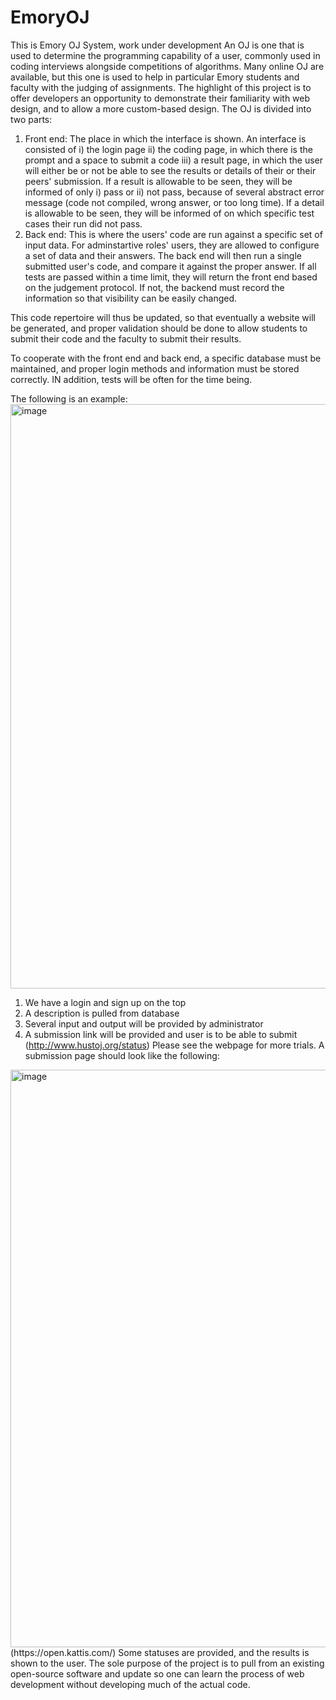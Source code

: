 # EmoryOJ
This is Emory OJ System, work under development
An OJ is one that is used to determine the programming capability of a user, commonly used in coding interviews alongside competitions of algorithms. Many online OJ are available, but this one is used to help in particular Emory students and faculty with the judging of assignments. The highlight of this project is to offer developers an opportunity to demonstrate their familiarity with web design, and to allow a more custom-based design.
The OJ is divided into two parts:
1) Front end: The place in which the interface is shown. An interface is consisted of i) the login page ii) the coding page, in which there is the prompt and a space to submit a code iii) a result page, in which the user will either be  or not be able to see the results or details of their or their peers' submission. If a result is allowable to be seen, they will be informed of only i) pass or ii) not pass, because of several abstract error message (code not compiled, wrong answer, or too long time). If a detail is allowable to be seen, they will be informed of on which specific test cases their run did not pass.
2) Back end: This is where the users' code are run against a specific set of input data. For adminstartive roles' users, they are allowed to configure a set of data and their answers. The back end will then run a single submitted user's code, and compare it against the proper answer. If all tests are passed within a time limit, they will return the front end based on the judgement protocol. If not, the backend must record the information so that visibility can be easily changed.

This code repertoire will thus be updated, so that eventually a website will be generated, and proper validation should be done to allow students to submit their code and the faculty to submit their results.

To cooperate with the front end and back end, a specific database must be maintained, and proper login methods and information must be stored correctly. IN addition, tests will be often for the time being. 

The following is an example:
<img width="935" alt="image" src="https://user-images.githubusercontent.com/52821055/195997615-2da4aaba-318e-4dfd-b457-378b98e5bd6c.png">
1) We have a login and sign up on the top 
2) A description is pulled from database
3) Several input and output will be provided by administrator
4) A submission link will be provided and user is to be able to submit
(http://www.hustoj.org/status)
Please see the webpage for more trials.
A submission page should look like the following:
<img width="924" alt="image" src="https://user-images.githubusercontent.com/52821055/195997746-53499b2f-8e0a-44b2-a44b-72741b1cb5f2.png">
(https://open.kattis.com/)
Some statuses are provided, and the results is shown to the user. The sole purpose of the project is to pull from an existing open-source software and update so one can learn the process of web development without developing much of the actual code. 
